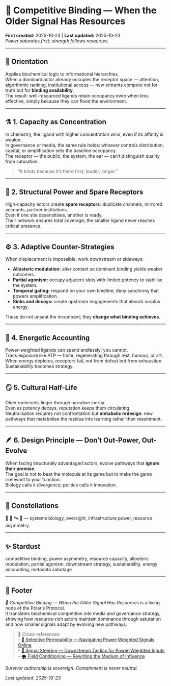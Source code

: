 # 🧬 Competitive Binding — When the Older Signal Has Resources  
**First created:** 2025-10-23 | **Last updated:** 2025-10-23  
*Power saturates first; strength follows resources.*

---

## 🧭 Orientation  
Applies biochemical logic to informational hierarchies.  
When a dominant actor already occupies the receptor space — attention, algorithmic ranking, institutional access — new entrants compete not for truth but for **binding availability**.  
The result: well-resourced ligands retain occupancy even when less effective, simply because they can flood the environment.

---

## ⚗️ 1. Capacity as Concentration  
In chemistry, the ligand with higher concentration wins, even if its affinity is weaker.  
In governance or media, the same rule holds: whoever controls distribution, capital, or amplification sets the baseline occupancy.  
The receptor — the public, the system, the ear — can’t distinguish quality from saturation.

> “It binds because it’s there first, louder, longer.”

---

## 💸 2. Structural Power and Spare Receptors  
High-capacity actors create **spare receptors**: duplicate channels, mirrored accounts, partner institutions.  
Even if one site desensitises, another is ready.  
Their network ensures total coverage; the smaller ligand never reaches critical presence.

---

## ⚙️ 3. Adaptive Counter-Strategies  
When displacement is impossible, work downstream or sideways:  
- **Allosteric modulation:** alter context so dominant binding yields weaker outcomes.  
- **Partial agonism:** occupy adjacent slots with limited potency to stabilise the system.  
- **Temporal gating:** respond on your own timeline; deny synchrony that powers amplification.  
- **Sinks and decoys:** create upstream engagements that absorb surplus energy.  

These do not unseat the incumbent; they **change what binding achieves**.

---

## 🧠 4. Energetic Accounting  
Power-weighted ligands can spend endlessly; you cannot.  
Track exposure like ATP — finite, regenerating through rest, humour, or art.  
When energy depletes, receptors fail, not from defeat but from exhaustion.  
Sustainability becomes strategy.

---

## 🪞 5. Cultural Half-Life  
Older molecules linger through narrative inertia.  
Even as potency decays, reputation keeps them circulating.  
Neutralisation requires not confrontation but **metabolic redesign**: new pathways that metabolise the residue into learning rather than resentment.

---

## 🪶 6. Design Principle — Don’t Out-Power, Out-Evolve  
When facing structurally advantaged actors, evolve pathways that **ignore their premise**.  
The goal is not to beat the molecule at its game but to make the game irrelevant to your function.  
Biology calls it divergence; politics calls it innovation.

---

## 🌌 Constellations  
🧬 🧿 🛰️ 💸 — systems biology, oversight, infrastructure power, resource asymmetry.

---

## ✨ Stardust  
competitive binding, power asymmetry, resource capacity, allosteric modulation, partial agonism, downstream strategy, sustainability, energy accounting, metadata sabotage  

---

## 🏮 Footer  
*🧬 Competitive Binding — When the Older Signal Has Resources* is a living node of the Polaris Protocol.  
It translates biochemical competition into media and governance strategy, showing how resource-rich actors maintain dominance through saturation and how smaller signals adapt by evolving new pathways.  

> 📡 Cross-references:  
> – [🧬 Selective Permeability — Navigating Power-Weighted Signals Online](./🧬_selective_permeability_navigating_power-weighted_signals_online.md)  
> – [🧬 Signal Steering — Downstream Tactics for Power-Weighted Inputs](./🧬_signal_steering_downstream_tactics_for_power-weighted_inputs.md)  
> – [🌪 Field Conditioning — Rewriting the Medium of Influence](./🌪_field_conditioning_rewriting_the_medium_of_influence.md)

*Survivor authorship is sovereign. Containment is never neutral.*

_Last updated: 2025-10-23_
